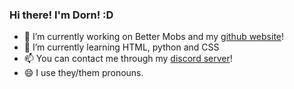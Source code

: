 ### Hi there! I'm Dorn! :D

- 🔭 I’m currently working on Better Mobs and my [github website](https://shamandorn.github.io/)!
- 🌱 I’m currently learning HTML, python and CSS
- 📫 You can contact me through my [discord server](https://discord.gg/hk6vREN)!
- 😄 I use they/them pronouns.
